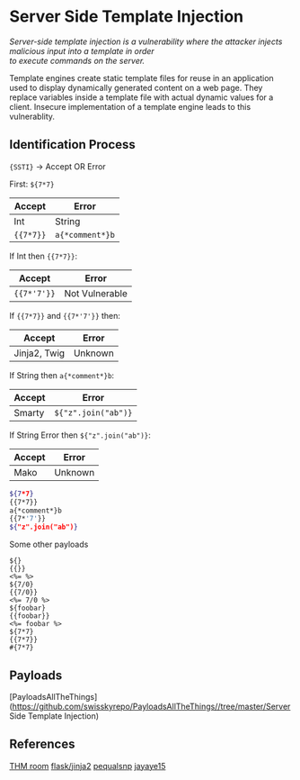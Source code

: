 # Server Side Template Injection
*Server-side template injection is a vulnerability where the attacker injects malicious input into a template in order  
to execute commands on the server.*

Template engines create static template files for reuse in an application used to display dynamically generated content on a web page. They replace variables inside a template file with actual dynamic values for a client. Insecure implementation of a template engine leads to this vulnerablity.

## Identification Process
`{SSTI}` ->  Accept OR Error

First: `${7*7}` 

Accept | Error
--- | ---
Int	| String		
`{{7*7}}` | `a{*comment*}b`

If Int then `{{7*7}}`:

Accept | Error
--- | ---
`{{7*'7'}}` | Not Vulnerable

If `{{7*7}}` and `{{7*'7'}}`  then:

Accept | Error
--- | ---
Jinja2, Twig | Unknown

If String then `a{*comment*}b`:

Accept | Error
--- | ---
Smarty | `${"z".join("ab")}`


If String Error then `${"z".join("ab")}`:

Accept | Error
--- | ---
Mako | Unknown

```bash
${7*7}
{{7*7}}
a{*comment*}b
{{7*'7'}}
${"z".join("ab")}
```

Some other payloads
```
${}
{{}}
<%= %>
${7/0}
{{7/0}}
<%= 7/0 %>
${foobar}
{{foobar}}
<%= foobar %>
${7*7}
{{7*7}}
#{7*7}
```

## Payloads
[PayloadsAllTheThings](https://github.com/swisskyrepo/PayloadsAllTheThings//tree/master/Server Side Template Injection)

## References
[THM room](https://tryhackme.com/room/learnssti)
[flask/jinja2](https://medium.com/@nyomanpradipta120/ssti-in-flask-jinja2-20b068fdaeee)
[pequalsnp](https://pequalsnp-team.github.io/cheatsheet/flask-jinja2-ssti)
[jayaye15](https://jayaye15.medium.com/jinja2-server-side-template-injection-ssti-9e209a6bbdf6)